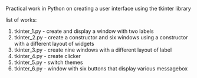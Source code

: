 Practical work in Python on creating a user interface using the tkinter library

list of works:
1. tkinter_1.py - create and display a window with two labels 
2. tkinter_2.py - create a constructor and six windows using a constructor with a different layout of widgets
3. tkinter_3.py - create nine windows with a different layout of label
4. tkinter_4.py - create clicker
5. tkinter_5.py - switch themes
6. tkinter_6.py - window with six buttons that display various messagebox 